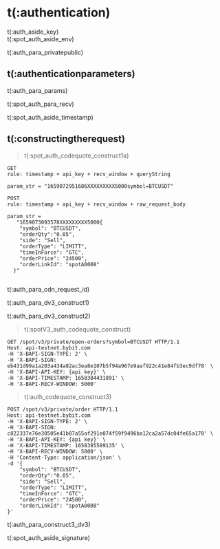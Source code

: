 # t(:authentication)
<aside class="notice">
t(:auth_aside_key)
</aside>

<aside class="notice">
t(:spot_auth_aside_env)
</aside>

t(:auth_para_privatepublic)

## t(:authenticationparameters)

t(:auth_para_params)

t(:spot_auth_para_recv)

<aside class="warning">
t(:spot_auth_aside_timestamp)
</aside>

## t(:constructingtherequest)
> t(:spot_auth_codequote_construct1a)

```console
GET
rule: timestamp + api_key + recv_window + queryString

param_str = "1659072951686XXXXXXXXX5000symbol=BTCUSDT"

POST
rule: timestamp + api_key + recv_window + raw_request_body

param_str = 
   "1659073093578XXXXXXXXX5000{
    "symbol": "BTCUSDT",
    "orderQty":"0.05",
    "side": "Sell",
    "orderType": "LIMITT",
    "timeInForce": "GTC",
    "orderPrice": "24500",
    "orderLinkId": "spotA0008"
  }"
```
```python

```

<aside class="notice">
t(:auth_para_cdn_request_id)
</aside>

t(:auth_para_dv3_construct1)
<div></div>

t(:auth_para_dv3_construct2)
> t(:spotV3_auth_codequote_construct)

```http
GET /spot/v3/private/open-orders?symbol=BTCUSDT HTTP/1.1
Host: api-testnet.bybit.com
-H 'X-BAPI-SIGN-TYPE: 2' \
-H 'X-BAPI-SIGN: eb431d99a1a203a434a82ac3ea8e107b5f94a967e9aaf922c41e84fb3ec9df78' \
-H 'X-BAPI-API-KEY: {api key}' \
-H 'X-BAPI-TIMESTAMP: 1658384431891' \
-H 'X-BAPI-RECV-WINDOW: 5000'
```

> t(:auth_codequote_construct3)

```http
POST /spot/v3/private/order HTTP/1.1
Host: api-testnet.bybit.com
-H 'X-BAPI-SIGN-TYPE: 2' \
-H 'X-BAPI-SIGN: c822337e76e30505e41b87a55af291e074f59f9496ba12ca2a57dc04fe65a178' \
-H 'X-BAPI-API-KEY: {api key}' \
-H 'X-BAPI-TIMESTAMP: 1658385589135' \
-H 'X-BAPI-RECV-WINDOW: 5000' \
-H 'Content-Type: application/json' \
-d '{
    "symbol": "BTCUSDT",
    "orderQty":"0.05",
    "side": "Sell",
    "orderType": "LIMITT",
    "timeInForce": "GTC",
    "orderPrice": "24500",
    "orderLinkId": "spotA0008"
}'
```

t(:auth_para_construct3_dv3)

<aside class="notice">
t(:spot_auth_aside_signature)
</aside>


<!--
### Examples of the Signature Algorithm

* [C#](https://github.com/bybit-exchange/bybit-official-api-docs/blob/master/en/example/Encryption.cs)
* [Python](https://github.com/bybit-exchange/bybit-official-api-docs/blob/master/en/example/Encryption.py)
* [C++](https://github.com/bybit-exchange/bybit-official-api-docs/blob/master/en/example/Encryption.cpp)
* [Go](https://github.com/bybit-exchange/bybit-official-api-docs/blob/master/en/example/Encryption.go)
* [PHP](https://github.com/bybit-exchange/bybit-official-api-docs/blob/master/en/example/Encryption.php)
-->


<script>
function copyStringToClipboard (endpoint) {
  var str = document.getElementById(endpoint).innerText;
  // remove whitespace
  var str = str.replace(/ /g,"");
  // Create new element
  var el = document.createElement("textarea");
  // Set value (string to be copied)
  el.value = str;
  // Set non-editable to avoid focus and move outside of view
  el.setAttribute("readonly", "");
  el.style = {position: "absolute", left: "-9999px"};
  document.body.appendChild(el);
  // Select text inside element
  el.select();
  // Copy text to clipboard
  document.execCommand("copy");
  // Remove temporary element
  document.body.removeChild(el);
}
</script>

